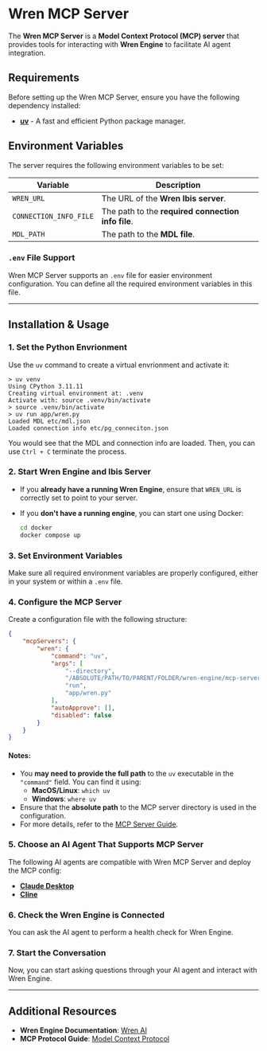 # Wren MCP Server

The **Wren MCP Server** is a **Model Context Protocol (MCP) server** that provides tools for interacting with **Wren Engine** to facilitate AI agent integration.

## Requirements

Before setting up the Wren MCP Server, ensure you have the following dependency installed:

- **[uv](https://docs.astral.sh/uv/getting-started/installation/#installing-uv)** - A fast and efficient Python package manager.

## Environment Variables

The server requires the following environment variables to be set:

| Variable | Description |
|----------|------------|
| `WREN_URL` | The URL of the **Wren Ibis server**. |
| `CONNECTION_INFO_FILE` | The path to the **required connection info file**. |
| `MDL_PATH` | The path to the **MDL file**. |

### `.env` File Support

Wren MCP Server supports an `.env` file for easier environment configuration. You can define all the required environment variables in this file.

---

## Installation & Usage

### 1. Set the Python Envrionment

Use the `uv` command to create a virtual envrionment and activate it:
```
> uv venv
Using CPython 3.11.11
Creating virtual environment at: .venv
Activate with: source .venv/bin/activate
> source .venv/bin/activate   
> uv run app/wren.py
Loaded MDL etc/mdl.json
Loaded connection info etc/pg_conneciton.json
```
You would see that the MDL and connection info are loaded. Then, you can use `Ctrl + C` terminate the process.

### 2. Start Wren Engine and Ibis Server

- If you **already have a running Wren Engine**, ensure that `WREN_URL` is correctly set to point to your server.
- If you **don't have a running engine**, you can start one using Docker:

  ```sh
  cd docker
  docker compose up
  ```

### 3. Set Environment Variables

Make sure all required environment variables are properly configured, either in your system or within a `.env` file.

### 4. Configure the MCP Server

Create a configuration file with the following structure:

```json
{
    "mcpServers": {
        "wren": {
            "command": "uv",
            "args": [
                "--directory",
                "/ABSOLUTE/PATH/TO/PARENT/FOLDER/wren-engine/mcp-server",
                "run",
                "app/wren.py"
            ],
            "autoApprove": [],
            "disabled": false
        }
    }
}
```

#### Notes:
- You **may need to provide the full path** to the `uv` executable in the `"command"` field. You can find it using:
  - **MacOS/Linux**: `which uv`
  - **Windows**: `where uv`
- Ensure that the **absolute path** to the MCP server directory is used in the configuration.
- For more details, refer to the [MCP Server Guide](https://modelcontextprotocol.io/quickstart/server#test-with-commands).

### 5. Choose an AI Agent That Supports MCP Server

The following AI agents are compatible with Wren MCP Server and deploy the MCP config:

- **[Claude Desktop](https://modelcontextprotocol.io/quickstart/user)**  
- **[Cline](https://docs.cline.bot/mcp-servers/mcp-quickstart)**  

### 6. Check the Wren Engine is Connected

You can ask the AI agent to perform a health check for Wren Engine.

### 7. Start the Conversation

Now, you can start asking questions through your AI agent and interact with Wren Engine.

---

## Additional Resources

- **Wren Engine Documentation**: [Wren AI](https://getwren.ai/)  
- **MCP Protocol Guide**: [Model Context Protocol](https://modelcontextprotocol.io/)  
